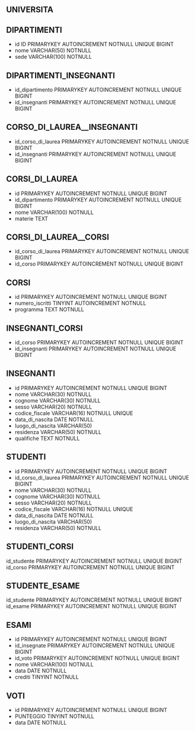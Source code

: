 ## UNIVERSITA


## DIPARTIMENTI

- id    ID PRIMARYKEY AUTOINCREMENT NOTNULL UNIQUE BIGINT
- nome  VARCHAR(50) NOTNULL
- sede  VARCHAR(100) NOTNULL


## DIPARTIMENTI_INSEGNANTI
- id_dipartimento    PRIMARYKEY AUTOINCREMENT NOTNULL UNIQUE BIGINT
- id_insegnanti      PRIMARYKEY AUTOINCREMENT NOTNULL UNIQUE BIGINT

## CORSO_DI_LAUREA__INSEGNANTI
- id_corso_di_laurea      PRIMARYKEY AUTOINCREMENT NOTNULL UNIQUE BIGINT
- id_insegnanti           PRIMARYKEY AUTOINCREMENT NOTNULL UNIQUE BIGINT


## CORSI_DI_LAUREA

- id                PRIMARYKEY AUTOINCREMENT NOTNULL UNIQUE BIGINT
- id_dipartimento   PRIMARYKEY AUTOINCREMENT NOTNULL UNIQUE BIGINT
- nome              VARCHAR(100) NOTNULL
- materie           TEXT


## CORSI_DI_LAUREA__CORSI
- id_corso_di_laurea      PRIMARYKEY AUTOINCREMENT NOTNULL UNIQUE BIGINT
- id_corso                PRIMARYKEY AUTOINCREMENT NOTNULL UNIQUE BIGINT

## CORSI

- id                 PRIMARYKEY AUTOINCREMENT NOTNULL UNIQUE BIGINT
- numero_iscritti    TINYINT AUTOINCREMENT NOTNULL
- programma          TEXT NOTNULL


## INSEGNANTI_CORSI
- id_corso                PRIMARYKEY AUTOINCREMENT NOTNULL UNIQUE BIGINT
- id_insegnanti           PRIMARYKEY AUTOINCREMENT NOTNULL UNIQUE BIGINT


## INSEGNANTI

- id                 PRIMARYKEY AUTOINCREMENT NOTNULL UNIQUE BIGINT
- nome               VARCHAR(30) NOTNULL
- cognome            VARCHAR(30) NOTNULL
- sesso              VARCHAR(20) NOTNULL
- codice_fiscale     VARCHAR(16) NOTNULL UNIQUE
- data_di_nascita    DATE NOTNULL   
- luogo_di_nascita   VARCHAR(50)
- residenza          VARCHAR(50) NOTNULL   
- qualifiche         TEXT NOTNULL 

## STUDENTI

- id                 PRIMARYKEY AUTOINCREMENT NOTNULL UNIQUE BIGINT
- id_corso_di_laurea PRIMARYKEY AUTOINCREMENT NOTNULL UNIQUE BIGINT
- nome               VARCHAR(30) NOTNULL
- cognome            VARCHAR(30) NOTNULL
- sesso              VARCHAR(20) NOTNULL
- codice_fiscale     VARCHAR(16) NOTNULL UNIQUE
- data_di_nascita    DATE NOTNULL   
- luogo_di_nascita   VARCHAR(50)
- residenza          VARCHAR(50) NOTNULL   


## STUDENTI_CORSI
id_studente          PRIMARYKEY AUTOINCREMENT NOTNULL UNIQUE BIGINT  
id_corso             PRIMARYKEY AUTOINCREMENT NOTNULL UNIQUE BIGINT 

## STUDENTE_ESAME
id_studente          PRIMARYKEY AUTOINCREMENT NOTNULL UNIQUE BIGINT  
id_esame             PRIMARYKEY AUTOINCREMENT NOTNULL UNIQUE BIGINT  

## ESAMI

- id                PRIMARYKEY AUTOINCREMENT NOTNULL UNIQUE BIGINT
- id_insegnate      PRIMARYKEY AUTOINCREMENT NOTNULL UNIQUE BIGINT
- id_voto           PRIMARYKEY AUTOINCREMENT NOTNULL UNIQUE BIGINT
- nome              VARCHAR(100) NOTNULL
- data              DATE NOTNULL
- crediti           TINYINT NOTNULL


## VOTI

- id               PRIMARYKEY AUTOINCREMENT NOTNULL UNIQUE BIGINT
- PUNTEGGIO        TINYINT NOTNULL
- data             DATE NOTNULL